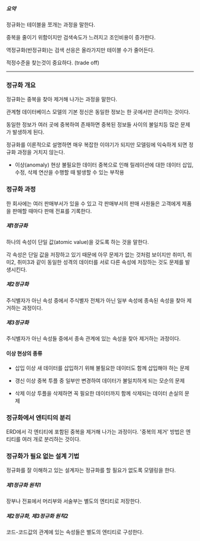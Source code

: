 ##### 요약

정규화는 테이블을 쪼개는 과정을 말한다.

중복을 줄이기 위함이지만 검색속도가 느려지고 조인비용이 증가한다.

역정규화(반정규화)는 검색 선응은 올라가지만 테이블 수가 줄어든다.

적정수준을 찾는것이 중요하다. (trade off)

---

### 정규화 개요


정규화는 중복을 찾아 제거해 나가는 과정을 말한다.

관계형 데이터베이스 모델의 기본 정신은 동일한 정보는 한 곳에서만 관리하는 것이다.

동일한 정보가 여러 곳에 중복하여 존재하면 중복된 정보들 사이의 불일치등 많은 문제가 발생하게 된다.

정규화를 이론적으로 설명하면 매우 복잡한 이야기가 되지만 모델링에 익숙하게 되면 정규화 과정을 거치지 않는다.


* 이상(anomaly) 현상
  불필요한 데이터 중복으로 인해 릴레이션에 대한 데이터 삽입, 수정, 삭제 연산을 수행할 때 발생할 수 있는 부작용


### 정규화 과정

한 회사에는 여러 판매부서가 있을 수 있고 각 판매부서의 판매 사원들은 고객에게 제품을 판매할 때마다 판매 전표를 기록한다.

##### 제1정규화
하나의 속성이 단일 값(atomic value)을 갖도록 하는 것을 말한다.

각 속성은 단일 값을 저장하고 있기 때문에 아무 문제가 없는 것처럼 보이지만 취미1, 취미2, 취미3과 같이 동일한 성격의 데이터를 서로 다른 속성에 저장하는 것도 문제를 발생시킨다.

##### 제2정규화
주식별자가 아닌 속성 중에서 주식별자 전체가 아닌 일부 속성에 종속된 속성을 찾아 제거하는 과정이다.

##### 제3정규화
주식별자가 아닌 속성들 중에서 종속 관계에 있는 속성을 찾아 제거하는 과정이다.


#### 이상 현상의 종류

* 삽입 이상
  새 데이터를 삽입하기 위해 불필요한 데이터도 함께 삽입해야 하는 문제

* 갱신 이상
  중복 투플 중 일부만 변경하여 데이터가 불일치하게 되는 모순의 문제

* 삭제 이상
  투플을 삭제하면 꼭 필요한 데이터까지 함께 삭제되는 데이터 손실의 문제

### 정규화에서 엔티티의 분리

ERD에서 각 엔티티에 포함된 중복을 제거해 나가는 과정이다.
'중복의 제거' 방법은 엔티티를 여러 개로 분리하는 것이다.

### 정규화가 필요 없는 설계 기법

정규화를 잘 이해하고 있는 설계자는 정규화를 할 필요가 없도록 모델링을 한다.

##### 제1정규화 원칙1

장부나 전표에서 머리부와 서술부는 별도의 엔티티로 저장한다.

##### 제2정규화, 제3정규화 원칙2

코드-코드값의 관계에 있는 속성들은 별도의 엔티티로 구성한다.




